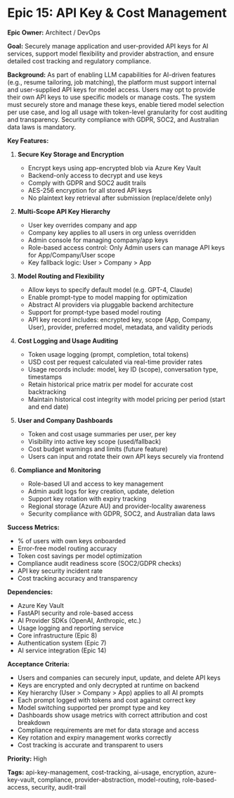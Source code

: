 # Epic 15: API Key & Cost Management

**Epic Owner:** Architect / DevOps

**Goal:** Securely manage application and user-provided API keys for AI services, support model flexibility and provider abstraction, and ensure detailed cost tracking and regulatory compliance.

**Background:**
As part of enabling LLM capabilities for AI-driven features (e.g., resume tailoring, job matching), the platform must support internal and user-supplied API keys for model access. Users may opt to provide their own API keys to use specific models or manage costs. The system must securely store and manage these keys, enable tiered model selection per use case, and log all usage with token-level granularity for cost auditing and transparency. Security compliance with GDPR, SOC2, and Australian data laws is mandatory.

**Key Features:**

1. **Secure Key Storage and Encryption**
   * Encrypt keys using app-encrypted blob via Azure Key Vault
   * Backend-only access to decrypt and use keys
   * Comply with GDPR and SOC2 audit trails
   * AES-256 encryption for all stored API keys
   * No plaintext key retrieval after submission (replace/delete only)

2. **Multi-Scope API Key Hierarchy**
   * User key overrides company and app
   * Company key applies to all users in org unless overridden
   * Admin console for managing company/app keys
   * Role-based access control: Only Admin users can manage API keys for App/Company/User scope
   * Key fallback logic: User > Company > App

3. **Model Routing and Flexibility**
   * Allow keys to specify default model (e.g. GPT-4, Claude)
   * Enable prompt-type to model mapping for optimization
   * Abstract AI providers via pluggable backend architecture
   * Support for prompt-type based model routing
   * API key record includes: encrypted key, scope (App, Company, User), provider, preferred model, metadata, and validity periods

4. **Cost Logging and Usage Auditing**
   * Token usage logging (prompt, completion, total tokens)
   * USD cost per request calculated via real-time provider rates
   * Usage records include: model, key ID (scope), conversation type, timestamps
   * Retain historical price matrix per model for accurate cost backtracking
   * Maintain historical cost integrity with model pricing per period (start and end date)

5. **User and Company Dashboards**
   * Token and cost usage summaries per user, per key
   * Visibility into active key scope (used/fallback)
   * Cost budget warnings and limits (future feature)
   * Users can input and rotate their own API keys securely via frontend

6. **Compliance and Monitoring**
   * Role-based UI and access to key management
   * Admin audit logs for key creation, update, deletion
   * Support key rotation with expiry tracking
   * Regional storage (Azure AU) and provider-locality awareness
   * Security compliance with GDPR, SOC2, and Australian data laws

**Success Metrics:**
* % of users with own keys onboarded
* Error-free model routing accuracy
* Token cost savings per model optimization
* Compliance audit readiness score (SOC2/GDPR checks)
* API key security incident rate
* Cost tracking accuracy and transparency

**Dependencies:**
* Azure Key Vault
* FastAPI security and role-based access
* AI Provider SDKs (OpenAI, Anthropic, etc.)
* Usage logging and reporting service
* Core infrastructure (Epic 8)
* Authentication system (Epic 7)
* AI service integration (Epic 14)

**Acceptance Criteria:**
* Users and companies can securely input, update, and delete API keys
* Keys are encrypted and only decrypted at runtime on backend
* Key hierarchy (User > Company > App) applies to all AI prompts
* Each prompt logged with tokens and cost against correct key
* Model switching supported per prompt type and key
* Dashboards show usage metrics with correct attribution and cost breakdown
* Compliance requirements are met for data storage and access
* Key rotation and expiry management works correctly
* Cost tracking is accurate and transparent to users

**Priority:** High

**Tags:** api-key-management, cost-tracking, ai-usage, encryption, azure-key-vault, compliance, provider-abstraction, model-routing, role-based-access, security, audit-trail 